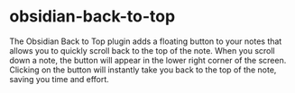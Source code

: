 # obsidian-back-to-top
The Obsidian Back to Top plugin adds a floating button to your notes that allows you to quickly scroll back to the top of the note. When you scroll down a note, the button will appear in the lower right corner of the screen. Clicking on the button will instantly take you back to the top of the note, saving you time and effort.
